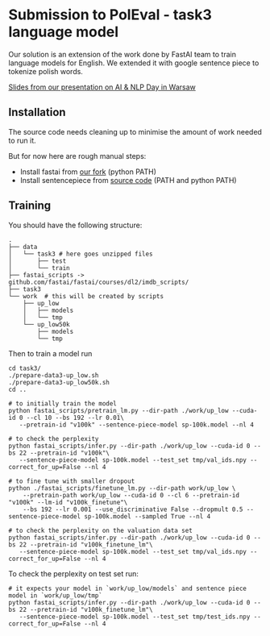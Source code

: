 # Submission to PolEval - task3 language model

Our solution is an extension of the work done by FastAI team to train language models for English.
We extended it with google sentence piece to tokenize polish words. 

[Slides from our presentation on AI & NLP Day in Warsaw](
https://www.icloud.com/keynote/0Ku6DiwFgvbPsIUqtb_CLxd5g#poleval2018-AI_&_NLP_Day_Warsaw_2018_Published)


## Installation
The source code needs cleaning up to minimise the amount of work needed to run it.

But for now here are rough manual steps:

- Install fastai from [our fork](https://github.com/n-waves/fastai/releases/tag/poleval2018) (python PATH) 
- Install sentencepiece from [source code](https://github.com/google/sentencepiece/commit/510ba80638268104811f89f6a8f702c4d6047a5f) (PATH and python PATH)

## Training
You should have the following structure:
```
.
├── data
│   └── task3 # here goes unzipped files
│       ├── test
│       └── train
├── fastai_scripts -> github.com/fastai/fastai/courses/dl2/imdb_scripts/
├── task3
└── work  # this will be created by scripts
    ├── up_low
    │   ├── models
    │   └── tmp
    └── up_low50k
        ├── models
        └── tmp 
```

Then to train a model run
```
cd task3/
./prepare-data3-up_low.sh
./prepare-data3-up_low50k.sh
cd ..

# to initially train the model
python fastai_scripts/pretrain_lm.py --dir-path ./work/up_low --cuda-id 0 --cl 10 --bs 192 --lr 0.01\
   --pretrain-id "v100k" --sentence-piece-model sp-100k.model --nl 4

# to check the perplexity
python fastai_scripts/infer.py --dir-path ./work/up_low --cuda-id 0 --bs 22 --pretrain-id "v100k"\
   --sentence-piece-model sp-100k.model --test_set tmp/val_ids.npy --correct_for_up=False --nl 4
   
# to fine tune with smaller dropout
python ./fastai_scripts/finetune_lm.py --dir-path work/up_low \
    --pretrain-path work/up_low --cuda-id 0 --cl 6 --pretrain-id "v100k" --lm-id "v100k_finetune"\
    --bs 192 --lr 0.001 --use_discriminative False --dropmult 0.5 --sentence-piece-model sp-100k.model --sampled True --nl 4 

# to check the perplexity on the valuation data set
python fastai_scripts/infer.py --dir-path ./work/up_low --cuda-id 0 --bs 22 --pretrain-id "v100k_finetune_lm"\
   --sentence-piece-model sp-100k.model --test_set tmp/val_ids.npy --correct_for_up=False --nl 4

```

To check the perplexity on test set run: 
```
# it expects your model in `work/up_low/models` and sentence piece model in `work/up_low/tmp` 
python fastai_scripts/infer.py --dir-path ./work/up_low --cuda-id 0 --bs 22 --pretrain-id "v100k_finetune_lm"\
   --sentence-piece-model sp-100k.model --test_set tmp/test_ids.npy --correct_for_up=False --nl 4      
```
